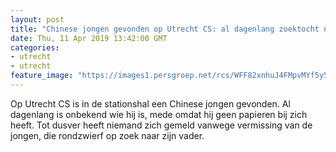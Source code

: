 ```yaml
---
layout: post
title: "Chinese jongen gevonden op Utrecht CS: al dagenlang zoektocht naar familie"
date: Thu, 11 Apr 2019 13:42:00 GMT
categories: 
- utrecht 
- utrecht 
feature_image: "https://images1.persgroep.net/rcs/WFF82xnhuJ4FMpvMYf5y5iCrqAk/diocontent/145312840/_fitwidth/400/?appId=21791a8992982cd8da851550a453bd7f&quality=0.7"
---
```


Op Utrecht CS is in de stationshal een Chinese jongen gevonden. Al dagenlang is onbekend wie hij is, mede omdat hij geen papieren bij zich heeft. Tot dusver heeft niemand zich gemeld vanwege vermissing van de jongen, die rondzwierf op zoek naar zijn vader.
